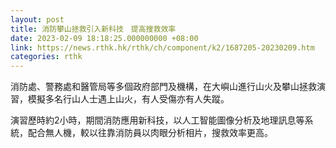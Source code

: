 ```yaml
---
layout: post
title: 消防攀山拯救引入新科技　提高搜救效率
date: 2023-02-09 18:18:25.000000000 +08:00
link: https://news.rthk.hk/rthk/ch/component/k2/1687205-20230209.htm
categories: rthk
---
```


消防處、警務處和醫管局等多個政府部門及機構，在大嶼山進行山火及攀山拯救演習，模擬多名行山人士遇上山火，有人受傷亦有人失蹤。

演習歷時約2小時，期間消防應用新科技，以人工智能圖像分析及地理訊息等系統，配合無人機，較以往靠消防員以肉眼分析相片，搜救效率更高。
